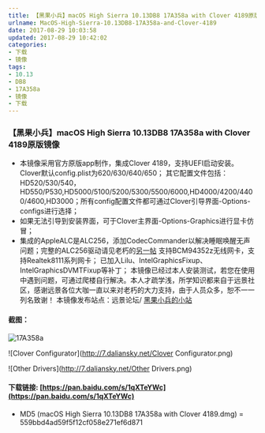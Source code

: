 ```yaml
---
title: 【黑果小兵】macOS High Sierra 10.13DB8 17A358a with Clover 4189原版镜像
urlname: MacOS-High-Sierra-10.13DB8-17A358a-and-Clover-4189
date: 2017-08-29 10:03:58
updated: 2017-08-29 10:42:02
categories:
- 下载
- 镜像
tags:
- 10.13
- DB8
- 17A358a
- 镜像
- 下载
---
```

### 【黑果小兵】macOS High Sierra 10.13DB8 17A358a with Clover 4189原版镜像

*	本镜像采用官方原版app制作，集成Clover 4189，支持UEFI启动安装。
		Clover默认config.plist为620/630/640/650；
	 	其它配置文件包括：HD520/530/540，HD550/P530,HD5000/5100/5200/5300/5500/6000,HD4000/4200/4400/4600,HD3000；所有config配置文件都可通过Clover引导界面-Options-configs进行选择；
*  如果无法引导到安装界面，可于Clover主界面-Options-Graphics进行显卡仿冒；
*  集成的AppleALC是ALC256，添加CodecCommander以解决睡眠唤醒无声问题；完整的ALC256驱动请见老朽的[另一帖](http://bbs.pcbeta.com/viewthread-1748601-1-1.html)
		支持BCM94352z无线网卡，支持Realtek8111系列网卡；
		已加入Lilu、IntelGraphicsFixup、IntelGraphicsDVMTFixup等补丁；
		本镜像已经过本人安装测试，若您在使用中遇到问题，可通过爬楼自行解决。本人才疏学浅，所学知识都来自于远景社区，感谢远景各位大咖一直以来对老朽的大力支持，由于人员众多，恕不一一列名致谢！
		本镜像发布站点：远景论坛/ [黑果小兵的小站](https://blog.daliansky.net)

#### 截图：
![17A358a](http://7.daliansky.net/17A358a.png)

![Clover Configurator](http://7.daliansky.net/Clover Configurator.png)

![Other Drivers](http://7.daliansky.net/Other Drivers.png)


#### 下载链接: [https://pan.baidu.com/s/1qXTeYWc](https://pan.baidu.com/s/1qXTeYWc)

* MD5 (macOS High Sierra 10.13DB8 17A358a with Clover 4189.dmg) = 559bbd4ad59f5f12cf058e271ef6d871
	
